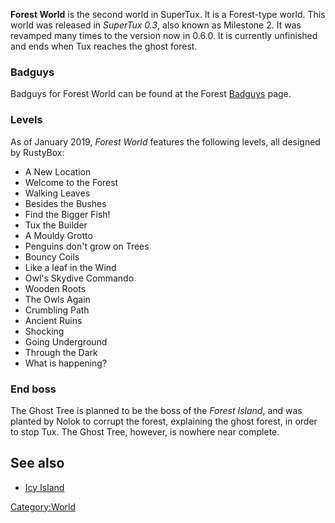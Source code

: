 **Forest World** is the second world in SuperTux. It is a Forest-type world. This world was released in _SuperTux 0.3_, also known as Milestone 2. It was revamped many times to the version now in 0.6.0. It is currently unfinished and ends when Tux reaches the ghost forest.

### Badguys
Badguys for Forest World can be found at the Forest [Badguys](Badguys-Forest "wikilink") page.

### Levels
As of January 2019, _Forest World_ features the following levels, all designed by RustyBox:

* A New Location
* Welcome to the Forest
* Walking Leaves
* Besides the Bushes
* Find the Bigger Fish!
* Tux the Builder
* A Mouldy Grotto
* Penguins don't grow on Trees
* Bouncy Coils
* Like a leaf in the Wind
* Owl's Skydive Commando
* Wooden Roots
* The Owls Again
* Crumbling Path
* Ancient Ruins
* Shocking
* Going Underground
* Through the Dark
* What is happening?

### End boss
The Ghost Tree is planned to be the boss of the _Forest Island_, and was planted by Nolok to corrupt the forest, explaining the ghost forest, in order to stop Tux. The Ghost Tree, however, is nowhere near complete.

See also
--------

-   [Icy Island](Icy-Island "wikilink")

<Category:World>
